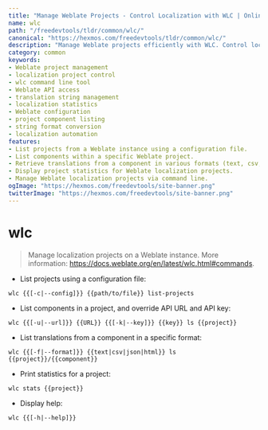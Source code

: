 ```yaml
---
title: "Manage Weblate Projects - Control Localization with WLC | Online Free DevTools by Hexmos"
name: wlc
path: "/freedevtools/tldr/common/wlc/"
canonical: "https://hexmos.com/freedevtools/tldr/common/wlc/"
description: "Manage Weblate projects efficiently with WLC. Control localization workflows, list components and translate strings with this command-line tool. Free online tool, no registration required."
category: common
keywords:
- Weblate project management
- localization project control
- wlc command line tool
- Weblate API access
- translation string management
- localization statistics
- Weblate configuration
- project component listing
- string format conversion
- localization automation
features:
- List projects from a Weblate instance using a configuration file.
- List components within a specific Weblate project.
- Retrieve translations from a component in various formats (text, csv, json, html).
- Display project statistics for Weblate localization projects.
- Manage Weblate localization projects via command line.
ogImage: "https://hexmos.com/freedevtools/site-banner.png"
twitterImage: "https://hexmos.com/freedevtools/site-banner.png"
---
```


# wlc

> Manage localization projects on a Weblate instance.
> More information: <https://docs.weblate.org/en/latest/wlc.html#commands>.

- List projects using a configuration file:

`wlc {{[-c|--config]}} {{path/to/file}} list-projects`

- List components in a project, and override API URL and API key:

`wlc {{[-u|--url]}} {{URL}} {{[-k|--key]}} {{key}} ls {{project}}`

- List translations from a component in a specific format:

`wlc {{[-f|--format]}} {{text|csv|json|html}} ls {{project}}/{{component}}`

- Print statistics for a project:

`wlc stats {{project}}`

- Display help:

`wlc {{[-h|--help]}}`
